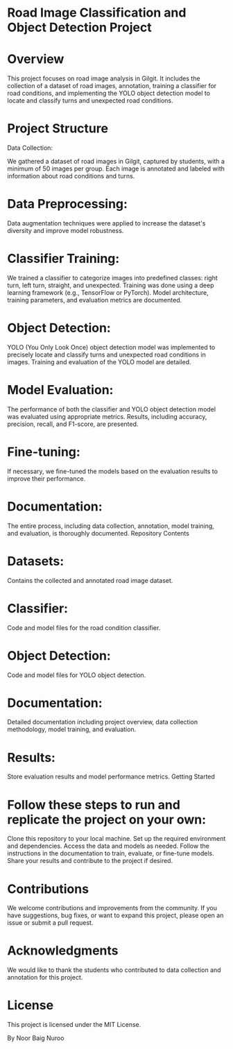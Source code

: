 # Road Image Classification and Object Detection Project
# Overview
This project focuses on road image analysis in Gilgit. It includes the collection of a dataset of road images, annotation, training a classifier for road conditions, and implementing the YOLO object detection model to locate and classify turns and unexpected road conditions.

# Project Structure
Data Collection:

We gathered a dataset of road images in Gilgit, captured by students, with a minimum of 50 images per group.
Each image is annotated and labeled with information about road conditions and turns.
# Data Preprocessing:

Data augmentation techniques were applied to increase the dataset's diversity and improve model robustness.
# Classifier Training:

We trained a classifier to categorize images into predefined classes: right turn, left turn, straight, and unexpected.
Training was done using a deep learning framework (e.g., TensorFlow or PyTorch).
Model architecture, training parameters, and evaluation metrics are documented.
# Object Detection:

 YOLO (You Only Look Once) object detection model was implemented to precisely locate and classify turns and unexpected road conditions in images.
Training and evaluation of the YOLO model are detailed.
# Model Evaluation:

The performance of both the classifier and YOLO object detection model was evaluated using appropriate metrics.
Results, including accuracy, precision, recall, and F1-score, are presented.
# Fine-tuning:

If necessary, we fine-tuned the models based on the evaluation results to improve their performance.
# Documentation:

The entire process, including data collection, annotation, model training, and evaluation, is thoroughly documented.
Repository Contents
# Datasets: 
Contains the collected and annotated road image dataset.
# Classifier:
Code and model files for the road condition classifier.
# Object Detection:
Code and model files for YOLO object detection.
# Documentation:
Detailed documentation including project overview, data collection methodology, model training, and evaluation.
# Results: 
Store evaluation results and model performance metrics.
Getting Started
# Follow these steps to run and replicate the project on your own:

Clone this repository to your local machine.
Set up the required environment and dependencies.
Access the data and models as needed.
Follow the instructions in the documentation to train, evaluate, or fine-tune models.
Share your results and contribute to the project if desired.
# Contributions
We welcome contributions and improvements from the community. If you have suggestions, bug fixes, or want to expand this project, please open an issue or submit a pull request.

# Acknowledgments
We would like to thank the students who contributed to data collection and annotation for this project.

# License
This project is licensed under the MIT License.

By Noor Baig Nuroo









